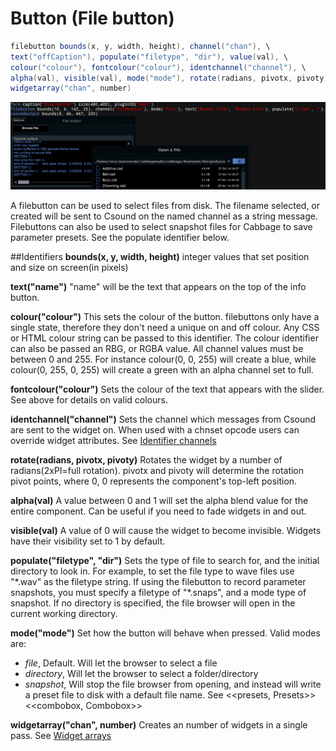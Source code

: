 # Button (File button)
```csharp
filebutton bounds(x, y, width, height), channel("chan"), \
text("offCaption"), populate("filetype", "dir"), value(val), \
colour("colour"), fontcolour("colour"), identchannel("channel"), \
alpha(val), visible(val), mode("mode"), rotate(radians, pivotx, pivoty), \
widgetarray("chan", number)
```
![](images/filebuttonExample.png)

A filebutton can be used to select files from disk. The filename selected, or created will be sent to Csound on the named channel as a string message. Filebuttons can also be used to select snapshot files for Cabbage to save parameter presets. See the populate identifier below.  


##Identifiers
**bounds(x, y, width, height)** integer values that set position and size on screen(in pixels)

**text("name")** "name" will be the text that appears on the top of the info button.  

**colour("colour")** This sets the colour of the button. filebuttons only have a single state, therefore they don't need a unique on and off colour. Any CSS or HTML colour string can be passed to this identifier. The colour identifier can also be passed an RBG, or RGBA value. All channel values must be between 0 and 255. For instance colour(0, 0, 255) will create a blue, while colour(0, 255, 0, 255) will create a green with an alpha channel set to full.  

**fontcolour("colour")** Sets the colour of the text that appears with the slider. See above for details on valid colours.

**identchannel("channel")** Sets the channel which messages from Csound are sent to the widget on. When used with a chnset opcode users can override widget attributes. See [Identifier channels](./identchannels.md) 

**rotate(radians, pivotx, pivoty)** Rotates the widget by a number of radians(2xPI=full rotation). pivotx and pivoty will determine the rotation pivot points, where 0, 0 represents the component's top-left position. 

**alpha(val)** A value between 0 and 1 will set the alpha blend value for the entire component. Can be useful if you need to fade widgets in and out. 

**visible(val)** A value of 0 will cause the widget to become invisible. Widgets have their visibility set to 1 by default. 

**populate("filetype", "dir")** Sets the type of file to search for, and the initial directory to look in. For example, to set the file type to wave files use "*.wav" as the filetype string. If using the filebutton to record parameter snapshots, you must specify a filetype of "\*.snaps", and a mode type of snapshot. If no directory is specified, the file browser will open in the current working directory.  

**mode("mode")** Set how the button will behave when pressed. Valid modes are:

* *file*, Default. Will let the browser to select a file
* *directory*, Will let the browser to select a folder/directory
* *snapshot*, Will stop the file browser from opening, and instead will write a preset file to disk with a default file name. See <<presets, Presets>> <<combobox, Combobox>> 

**widgetarray("chan", number)** Creates an number of widgets in a single pass. See [Widget arrays](./widget_arrays.md)


